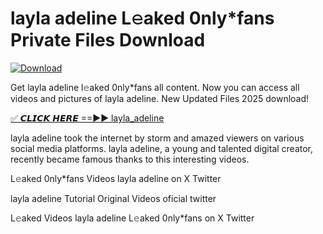 # layla adeline L𝚎aked 0nly*fans Private Files Download

[![Download](https://i.imgur.com/PoXn3jX.png)](https://mediafirer.com/layla+adeline)

Get layla adeline l𝚎aked 0nly*fans all content. Now you can access all videos and pictures of layla adeline. New Updated Files 2025 download!

[✅ 𝘾𝙇𝙄𝘾𝙆 𝙃𝙀𝙍𝙀 ==►► layla_adeline](https://mediafirer.com/layla+adeline)

layla adeline took the internet by storm and amazed viewers on various social media platforms. layla adeline, a young and talented digital creator, recently became famous thanks to this interesting videos.

L𝚎aked 0nly*fans Videos layla adeline on X Twitter

layla adeline Tutorial Original Videos oficial twitter

L𝚎aked Videos layla adeline L𝚎aked 0nly*fans on X Twitter